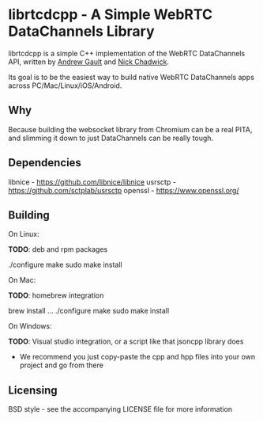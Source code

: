 librtcdcpp - A Simple WebRTC DataChannels Library
=================================================

librtcdcpp is a simple C++ implementation of the WebRTC DataChannels API, written by [Andrew Gault](https://github.com/abgault) and [Nick Chadwick](https://github.com/chadnickbok).

Its goal is to be the easiest way to build native WebRTC DataChannels apps across PC/Mac/Linux/iOS/Android.

Why
---

Because building the websocket library from Chromium can be a real PITA, and slimming it down to just DataChannels can be really tough.


Dependencies
------------

libnice - https://github.com/libnice/libnice
usrsctp - https://github.com/sctplab/usrsctp
openssl - https://www.openssl.org/

Building
--------

On Linux:

**TODO**: deb and rpm packages

  ./configure
  make
  sudo make install

On Mac:

**TODO**: homebrew integration

  brew install ...
  ./configure
  make
  sudo make install


On Windows:

**TODO**: Visual studio integration, or a script like that jsoncpp library does

 - We recommend you just copy-paste the cpp and hpp files into your own project and go from there


Licensing
---------

BSD style - see the accompanying LICENSE file for more information

